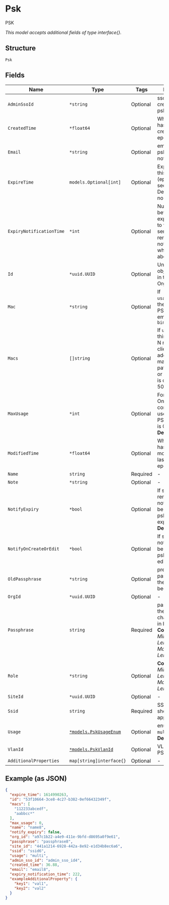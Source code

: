 
# Psk

PSK

*This model accepts additional fields of type interface{}.*

## Structure

`Psk`

## Fields

| Name | Type | Tags | Description |
|  --- | --- | --- | --- |
| `AdminSsoId` | `*string` | Optional | sso id for psk created from psk portal |
| `CreatedTime` | `*float64` | Optional | When the object has been created, in epoch |
| `Email` | `*string` | Optional | email to send psk expiring notifications to |
| `ExpireTime` | `models.Optional[int]` | Optional | Expire time for this PSK key (epoch time in seconds). Default `null` (as no expiration) |
| `ExpiryNotificationTime` | `*int` | Optional | Number of days before psk is expired. Used as to when to start sending reminder notification when the psk is about to expire |
| `Id` | `*uuid.UUID` | Optional | Unique ID of the object instance in the Mist Organization |
| `Mac` | `*string` | Optional | If `usage`==`single`, the mac that this PSK ties to, empty if `auto-binding` |
| `Macs` | `[]string` | Optional | If `usage`==`macs`, this list contains N number of client mac addresses or mac patterns(1122*) or both. This list is capped at 5000 |
| `MaxUsage` | `*int` | Optional | For Org PSK Only. Max concurrent users for this PSK key. Default is 0 (unlimited)<br>**Default**: `0` |
| `ModifiedTime` | `*float64` | Optional | When the object has been modified for the last time, in epoch |
| `Name` | `string` | Required | - |
| `Note` | `*string` | Optional | - |
| `NotifyExpiry` | `*bool` | Optional | If set to true, reminder notification will be sent when psk is about to expire<br>**Default**: `false` |
| `NotifyOnCreateOrEdit` | `*bool` | Optional | If set to true, notification will be sent when psk is created or edited |
| `OldPassphrase` | `*string` | Optional | previous passphrase of the PSK if it has been rotated |
| `OrgId` | `*uuid.UUID` | Optional | - |
| `Passphrase` | `string` | Required | passphrase of the PSK (8-63 character or 64 in hex)<br>**Constraints**: *Minimum Length*: `8`, *Maximum Length*: `64` |
| `Role` | `*string` | Optional | **Constraints**: *Minimum Length*: `0`, *Maximum Length*: `32` |
| `SiteId` | `*uuid.UUID` | Optional | - |
| `Ssid` | `string` | Required | SSID this PSK should be applicable to |
| `Usage` | [`*models.PskUsageEnum`](../../doc/models/psk-usage-enum.md) | Optional | enum: `macs`, `multi`, `single`<br>**Default**: `"multi"` |
| `VlanId` | [`*models.PskVlanId`](../../doc/models/containers/psk-vlan-id.md) | Optional | VLAN for this PSK key |
| `AdditionalProperties` | `map[string]interface{}` | Optional | - |

## Example (as JSON)

```json
{
  "expire_time": 1614990263,
  "id": "53f10664-3ce8-4c27-b382-0ef66432349f",
  "macs": [
    "112233abcedf",
    "aabbcc*"
  ],
  "max_usage": 0,
  "name": "name8",
  "notify_expiry": false,
  "org_id": "a97c1b22-a4e9-411e-9bfd-d8695a0f9e61",
  "passphrase": "passphrase8",
  "site_id": "441a1214-6928-442a-8e92-e1d34b8ec6a6",
  "ssid": "ssid6",
  "usage": "multi",
  "admin_sso_id": "admin_sso_id4",
  "created_time": 36.88,
  "email": "email8",
  "expiry_notification_time": 222,
  "exampleAdditionalProperty": {
    "key1": "val1",
    "key2": "val2"
  }
}
```

